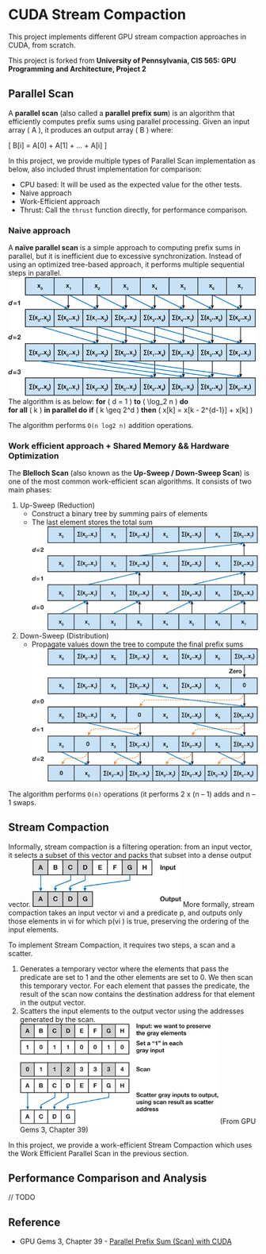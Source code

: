 CUDA Stream Compaction
======================

This project implements different GPU stream compaction approaches in CUDA, from scratch.

This project is forked from **University of Pennsylvania, CIS 565: GPU Programming and Architecture, Project 2**

## Parallel Scan

A **parallel scan** (also called a **parallel prefix sum**) is an algorithm that efficiently computes prefix sums using parallel processing. Given an input array \( A \), it produces an output array \( B \) where:

\[
B[i] = A[0] + A[1] + ... + A[i]
\]

In this project, we provide multiple types of Parallel Scan implementation as below, also included thrust implementation for comparison:
- CPU based: It will be used as the expected value for the other tests.
- Naive approach
- Work-Efficient approach
- Thrust: Call the `thrust` function directly, for performance comparison.

### Naive approach
A **naïve parallel scan** is a simple approach to computing prefix sums in parallel, but it is inefficient due to excessive synchronization. Instead of using an optimized tree-based approach, it performs multiple sequential steps in parallel.
![](img/naive.jpg)
The algorithm is as below:
**for** \( d = 1 \) **to** \( \log_2 n \) **do**  
**for all** \( k \) **in parallel do**
**if** \( k \geq 2^d \) **then** 
\( x[k] = x[k - 2^{d-1}] + x[k] \)

The algorithm performs `O(n log2 n)` addition operations.

### Work efficient approach + Shared Memory && Hardware Optimization
The **Blelloch Scan** (also known as the **Up-Sweep / Down-Sweep Scan**) is one of the most common work-efficient scan algorithms. It consists of two main phases:
1. Up-Sweep (Reduction)
   - Construct a binary tree by summing pairs of elements
   - The last element stores the total sum
     ![](img/down-sweep.jpg)
2. Down-Sweep (Distribution)
   - Propagate values down the tree to compute the final prefix sums
   ![](img/up-sweep.jpg)

The algorithm performs `O(n)` operations (it performs 2 x (n – 1) adds and n – 1 swaps.

## Stream Compaction

Informally, stream compaction is a filtering operation: from an input vector, it selects a subset of this vector and packs that subset into a dense output vector. 
![](img/example.jpg)
More formally, stream compaction takes an input vector vi and a predicate p, and outputs only those elements in vi for which p(vi ) is true, preserving the ordering of the input elements.

To implement Stream Compaction, it requires two steps, a scan and a scatter.

1. Generates a temporary vector where the elements that pass the predicate are set to 1 and the other elements are set to 0. We then scan this temporary vector. For each element that passes the predicate, the result of the scan now contains the destination address for that element in the output vector.
2. Scatters the input elements to the output vector using the addresses generated by the scan.
![](img/scan-and-scatter.jpg)
(From GPU Gems 3, Chapter 39)

In this project, we provide a work-efficient Stream Compaction which uses the Work Efficient Parallel Scan in the previous section. 

## Performance Comparison and Analysis

// TODO

## Reference
- GPU Gems 3, Chapter 39 - [Parallel Prefix Sum (Scan) with CUDA](https://developer.nvidia.com/gpugems/gpugems3/part-vi-gpu-computing/chapter-39-parallel-prefix-sum-scan-cuda)

